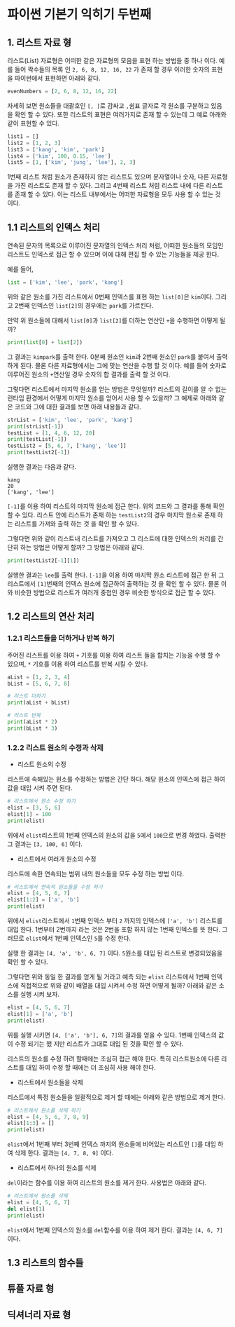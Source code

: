# 파이썬 기본기 익히기 두번째 

## 1. 리스트 자료 형 

리스트(List) 자료형은 어떠한 같은 자료형의 모음을 표현 하는 방법들 중 하나 이다. 예를 들어 짝수들의 목록 인 `2, 6, 8, 12, 16, 22` 가 존재 할 경우 이러한 숫자의 표현을 파이썬에서 표현하면 아래와 같다. 

```py
evenNumbers = [2, 6, 8, 12, 16, 22]
```

자세히 보면 원소들을 대괄호인 `[, ]`로 감싸고 `,`쉼표 글자로 각 원소를 구분하고 있음을 확인 할 수 있다. 또한 리스트의 표현은 여러가지로 존재 할 수 있는데 그 예로 아래와 같이 표현할 수 있다. 

```py
list1 = []
list2 = [1, 2, 3]
list3 = ['kang', 'kim', 'park']
list4 = ['kim', 100, 0.15, 'lee']
list5 = [1, ['kim', 'jung', 'lee'], 2, 3]
```

1번째 리스트 처럼 원소가 존재하지 않는 리스트도 있으며 문자열이나 숫자, 다른 자료형을 가진 리스트도 존재 할 수 있다. 그리고 4번째 리스트 처럼 리스트 내에 다른 리스트를 존재 할 수 있다. 이는 리스트 내부에서는 어떠한 자료형을 모두 사용 할 수 있는 것 이다. 

## 1.1 리스트의 인덱스 처리  

연속된 문자의 목록으로 이루어진 문자열의 인덱스 처리 처럼, 어떠한 원소들의 모임인 리스트도 인덱스로 접근 할 수 있으며 이에 대해 편집 할 수 있는 기능들을 제공 한다. 

예를 들어, 

```py
list = ['kim', 'lee', 'park', 'kang']
```

위와 같은 원소를 가진 리스트에서 0번째 인덱스를 표현 하는 `list[0]`은 `kim`이다. 그리고 2번째 인덱스인 `list[2]`의 경우에는 `park`를 가르킨다. 

만약 위 원소들에 대해서 `list[0]`과 `list[2]`를 더하는 연산인 `+`을 수행하면 어떻게 될까? 

```py
print(list[0] + list[2])
```

그 결과는 `kimpark`를 출력 한다. 0분째 원소인 `kim`과 2번째 원소인 `park`를 붙여서 출력 하게 된다. 몰론 다른 자료형에서는 그에 맞는 연산을 수행 할 것 이다. 예를 들어 숫자로 이루어진 원소의 `+`연산일 경우 숫자의 합 결과를 출력 할 것 이다. 

그렇다면 리스트에서 마지막 원소를 얻는 방법은 무엇일까? 리스트의 길이를 알 수 없는 런타임 환경에서 어떻게 마지막 원소를 얻어서 사용 할 수 있을까? 
그 예제로 아래와 같은 코드와 그에 대한 결과를 보면 아래 내용들과 같다. 

```py
strList = ['kim', 'lee', 'park', 'kang']
print(strList[-1])
testList = [1, 4, 6, 12, 20]
print(testList[-1])
testList2 = [5, 6, 7, ['kang', 'lee']]
print(testList2[-1])
```

실행한 결과는 다음과 같다. 

```
kang
20
['kang', 'lee']
```

`[-1]`를 이용 하여 리스트의 마지막 원소에 접근 한다. 위의 코드와 그 결과를 통해 확인 할 수 있다. 리스트 안에 리스트가 존재 하는 `testList2`의 경우 마지막 원소로 존재 하는 리스트를 가져와 출력 하는 것 을 확인 할 수 있다. 

그렇다면 위와 같이 리스트내 리스트를 가져오고 그 리스트에 대한 인덱스의 처리를 간단히 하는 방법은 어떻게 할까? 그 방법은 아래와 같다. 

```py
print(testList2[-1][1])
```

실행한 결과는 `lee`를 출력 한다. `[-1]`을 이용 하여 마지막 원소 리스트에 접근 한 뒤 그 리스트에서 `[1]`번째의 인덱스 원소에 접근하여 출력하는 것 을 확인 할 수 있다. 몰론 이와 비슷한 방법으로 리스트가 여러개 중첩인 경우 비슷한 방식으로 접근 할 수 있다. 

## 1.2 리스트의 연산 처리 

### 1.2.1 리스트들을 더하거나 반복 하기 

주어진 리스트를 이용 하여 `+` 기호를 이용 하여 리스트 들을 합치는 기능을 수행 할 수 있으며, `*` 기호를 이용 하여 리스트를 반복 시킬 수 있다. 

```py
aList = [1, 2, 3, 4]
bList = [5, 6, 7, 8]

# 리스트 더하기
print(aList + bList)

# 리스트 반복
print(aList * 2)
print(bList * 3)
``` 

### 1.2.2 리스트 원소의 수정과 삭제 

- 리스트 원소의 수정 

리스트에 속해있는 원소를 수정하는 방법은 간단 하다. 해당 원소의 인덱스에 접근 하여 값을 대입 시켜 주면 된다. 

```py 
# 리스트에서 원소 수정 하기
elist = [3, 5, 6]
elist[1] = 100
print(elist)
```

위에서 `elist`리스트의 1번째 인덱스의 원소의 값을 `5`에서 `100`으로 변경 하였다. 출력한 그 결과는 `[3, 100, 6]` 이다.

- 리스트에서 여러개 원소의 수정 

리스트에 속한 연속되는 범위 내의 원소들을 모두 수정 하는 방법 이다. 

```py 
# 리스트에서 연속적 원소들을 수정 하기
elist = [4, 5, 6, 7]
elist[1:2] = ['a', 'b']
print(elist)
``` 

위에서 `elist`리스트에서 `1`번째 인덱스 부터 `2` 까지의 인덱스에 `['a', 'b']` 리스트를 대입 한다. 1번부터 2번까지 라는 것은 2번을 포함 하지 않는 1번째 인덱스를 뜻 한다. 그러므로 `elist`에서 1번째 인덱스인 `5`를 수정 한다. 

실행 한 결과는 `[4, 'a', 'b', 6, 7]` 이다. `5`원소를 대입 된 리스트로 변경되었음을 확인 할 수 있다. 

그렇다면 위와 동일 한 결과를 얻게 될 거라고 예측 되는 `elist` 리스트에서 1번째 인덱스에 직접적으로 위와 같이 배열을 대입 시켜서 수정 하면 어떻게 될까? 아래와 같은 소스를 실행 시켜 보자. 

```py
elist = [4, 5, 6, 7]
elist[1] = ['a', 'b']
print(elist)
```

위를 실행 시키면 `[4, ['a', 'b'], 6, 7]`의 결과를 얻을 수 있다. 1번째 인덱스의 값이 수정 되기는 했 지만 리스트가 그대로 대입 된 것을 확인 할 수 있다. 

리스트의 원소를 수정 하려 할때에는 조심히 접근 해야 한다. 특히 리스트원소에 다른 리스트를 대입 하여 수정 할 때에는 더 조심히 사용 해야 한다. 

- 리스트에서 원소들을 삭제 

리스트에서 특정 원소들을 일괄적으로 제거 할 때에는 아래와 같은 방법으로 제거 한다. 

```py
# 리스트에서 원소를 삭제 하기
elist = [4, 5, 6, 7, 8, 9]
elist[1:3] = []
print(elist)
```

`elist`에서 1번째 부터 3번째 인덱스 까지의 원소들에 비어있는 리스트인 `[]`를 대입 하여 삭제 한다. 결과는 `[4, 7, 8, 9]` 이다. 

- 리스트에서 하나의 원소를 삭제 

`del`이라는 함수를 이용 하여 리스트의 원소를 제거 한다. 사용법은 아래와 같다. 

```py
# 리스트에서 원소를 삭제
elist = [4, 5, 6, 7]
del elist[1]
print(elist)
```

`elist`에서 1번째 인덱스의 원소를 `del`함수를 이용 하여 제거 한다. 결과는 `[4, 6, 7]` 이다. 


## 1.3 리스트의 함수들 

## 튜플 자료 형 

## 딕셔너리 자료 형 